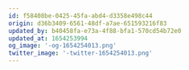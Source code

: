 ```yaml
---
id: f58408be-0425-45fa-abd4-d3358e498c44
origin: d36b3409-6561-48df-a7ae-651593216f83
updated_by: b40458fa-e73a-4f88-bfa1-570cd54b72e0
updated_at: 1654253994
og_image: '-og-1654254013.png'
twitter_image: '-twitter-1654254013.png'
---
```

